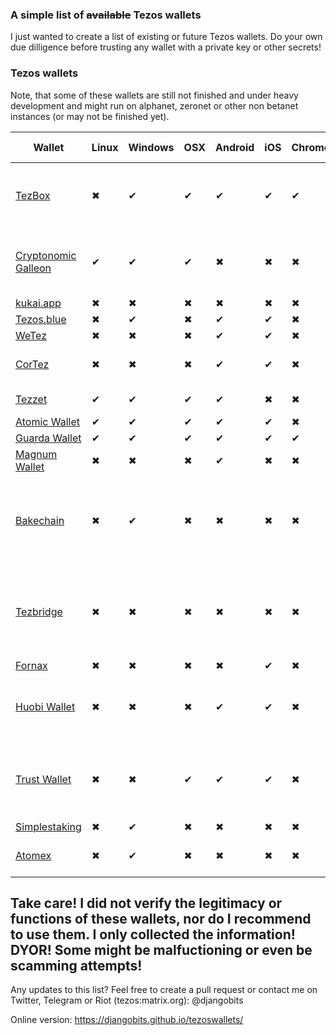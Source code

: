 ### A simple list of ~~available~~ Tezos wallets

I just wanted to create a list of existing or future Tezos wallets. Do your own due dilligence before trusting any wallet with a private key or other secrets!


### Tezos wallets

Note, that some of these wallets are still not finished and under heavy development and might run on alphanet, zeronet or other non betanet instances (or may not be finished yet).


Wallet | Linux | Windows | OSX | Android | iOS | Chrome | Web |Comment|Supports delegation|
------------ | ------------ | ------------- | ------------ |------------ |------------ |------------ |------------ |------------ |------------ |
[TezBox](https://tezbox.github.io/)|✖|✔|✔|✔|✔|✔|✔|Security Audited, developed by TezosTech|✔|
[Cryptonomic Galleon](https://github.com/Cryptonomic/Deployments/wiki/Galleon:-Releases)|✔|✔|✔|✖|✖|✖|✖|Security Audited, developed by Cryptonomic|✔|
[kukai.app](https://kukai.app) |✖|✖|✖|✖|✖|✖|✔||✔|
[Tezos.blue](https://tezos.blue/)|✖|✔|✖|✔|✔|✖|✖||✔|
[WeTez](http://www.wetez.io/)|✖|✖|✖|✔|✔|✖|✖||✔|
[CorTez](https://play.google.com/store/apps/details?id=com.tezcore.cortez)|✖|✖|✖|✔|✔|✖|✖|developed by Nomadic Labs|✖|
[Tezzet](http://tezos.rio/carteira.html)|✔|✔|✔|✔|✖|✖|✖|developed by Tezos.Rio|✖|
[Atomic Wallet](https://atomicwallet.io/)|✔|✔|✔|✔|✔|✖|✖||✖|
[Guarda Wallet](https://guarda.co/)|✔|✔|✔|✔|✔|✔|✔||✖|
[Magnum Wallet](https://magnumwallet.co/)|✖|✖|✖|✔|✖|✖|✔||✖|
[Bakechain](https://bakechain.github.io/)|✖|✔|✖|✖|✖|✖|✖|Baking application, developed by Stephen Andrews from TezTech|-|
[Tezbridge](https://github.com/tezbridge/tezbridge-web) |✖|✖|✖|✖|✖|✖|✔|tool to interact with applications on the Tezos blockchain, developed by catsigma|-|
[Fornax](https://github.com/keefertaylor/Fornax)|✖|✖|✖|✖|✔|✖|✖||✖|
[Huobi Wallet](https://www.huobiwallet.com/)|✖|✖|✖|✔|✔|✖|✖|developed by Huobi, Huobi's official wallet|✖|
[Trust Wallet](https://trustwallet.com/)|✖|✖|✔|✔|✔|✖|✖|developed by Trust Wallet, Binance's official wallet|✖|
[Simplestaking](https://simplestaking.com/)|✖|✔|✖|✖|✖|✖|✔||-|
[Atomex](https://atomex.me/)|✖|✔|✖|✖|✖|✖|✖|Built-in atomic swap exchange|✔|


## Take care! I did not verify the legitimacy or functions of these wallets, nor do I recommend to use them. I only collected the information! DYOR! Some might be malfuctioning or even be scamming attempts!


Any updates to this list? Feel free to create a pull request or contact me on Twitter, Telegram or Riot (tezos:matrix.org): @djangobits

Online version: https://djangobits.github.io/tezoswallets/

